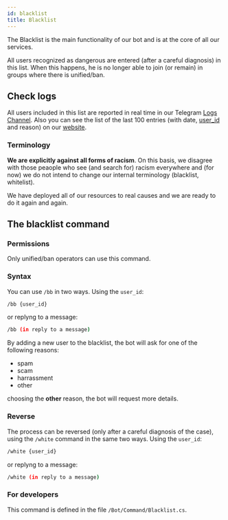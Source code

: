 ```yaml
---
id: blacklist
title: Blacklist
---
```


The Blacklist is the main functionality of our bot and is at the core of all our services.

All users recognized as dangerous are entered (after a careful diagnosis) in this list. When this happens, he is no 
longer able to join (or remain) in groups where there is unified/ban.

## Check logs

All users included in this list are reported in real time in our Telegram 
[Logs Channel](https://t.me/unifiedban_logs). Also you can see the list of the last 100 entries (with date, 
[user_id](/docs/privacy) and reason) on our [website](https://unifiedban.solutions/Logs).

### Terminology

**We are explicitly against all forms of racism**.  On this basis, we disagree with those peaople who see (and 
search for) racism everywhere and (for now) we do not intend to change our internal terminology (blacklist, 
whitelist).

We have deployed all of our resources to real causes and we are ready to do it again and again.

## The blacklist command

### Permissions

Only unified/ban operators can use this command.

### Syntax

You can use `/bb` in two ways. Using the `user_id`:

```bash
/bb {user_id}
```

or replyng to a message:

```bash
/bb (in reply to a message)
```

By adding a new user to the blacklist, the bot will ask for one of the following reasons:

- spam
- scam
- harrassment
- other

choosing the **other** reason, the bot will request more details.

### Reverse

The process can be reversed (only after a careful diagnosis of the case), using the `/white` command in the same 
two ways. Using the `user_id`:

```bash
/white {user_id}
```

or replyng to a message:

```bash
/white (in reply to a message)
```

### For developers

This command is defined in the file `/Bot/Command/Blacklist.cs`.